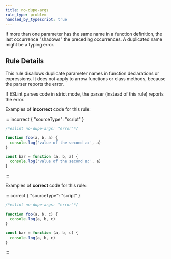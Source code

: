 ```yaml
---
title: no-dupe-args
rule_type: problem
handled_by_typescript: true
---
```


If more than one parameter has the same name in a function definition, the last occurrence "shadows" the preceding occurrences. A duplicated name might be a typing error.

## Rule Details

This rule disallows duplicate parameter names in function declarations or expressions. It does not apply to arrow functions or class methods, because the parser reports the error.

If ESLint parses code in strict mode, the parser (instead of this rule) reports the error.

Examples of **incorrect** code for this rule:

::: incorrect { "sourceType": "script" }

```js
/*eslint no-dupe-args: "error"*/

function foo(a, b, a) {
  console.log('value of the second a:', a)
}

const bar = function (a, b, a) {
  console.log('value of the second a:', a)
}
```

:::

Examples of **correct** code for this rule:

::: correct { "sourceType": "script" }

```js
/*eslint no-dupe-args: "error"*/

function foo(a, b, c) {
  console.log(a, b, c)
}

const bar = function (a, b, c) {
  console.log(a, b, c)
}
```

:::
